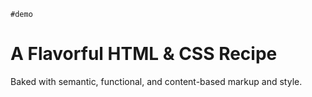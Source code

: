 `#demo`
# A Flavorful HTML & CSS Recipe
Baked with semantic, functional, and content-based markup and style.
